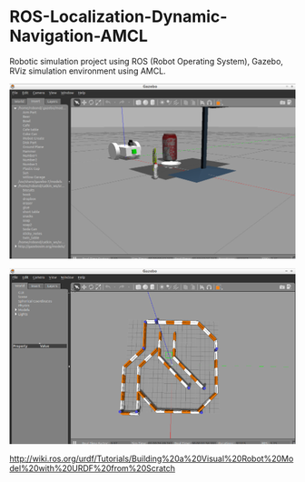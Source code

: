 # ROS-Localization-Dynamic-Navigation-AMCL
Robotic simulation project using ROS (Robot Operating System), Gazebo, RViz simulation environment using AMCL.

<p align="center"> <img src="./images/Gazebo_mobileBot_LaserCamera.png"> </p>

<p align="center"> <img src="./images/gazebo_course.png"> </p>

http://wiki.ros.org/urdf/Tutorials/Building%20a%20Visual%20Robot%20Model%20with%20URDF%20from%20Scratch